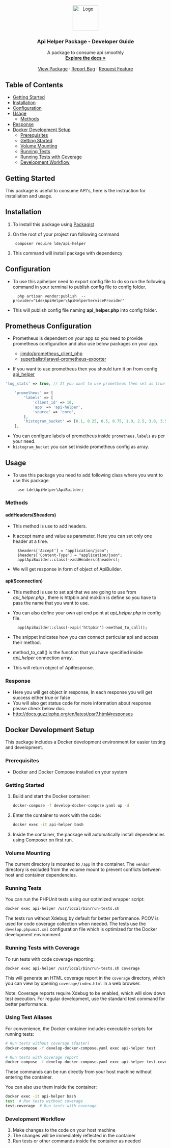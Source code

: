 <!-- PROJECT LOGO -->
<br />
<p align="center">
  <a href="https://www.localdataexchange.com">
    <img src="https://staging-ipromote.ldex.co/ctm/LDE_Logo-Black.png" alt="Logo" width="" height="80">
  </a>

  <h3 align="center">Api Helper Package - Developer Guide</h3>

  <p align="center">
    A package to consume api smoothly
    <br />
    <a href="#table-of-contents"><strong>Explore the docs »</strong></a>
    <br />
    <br />
    <a href="https://packagist.org/packages/lde/api-helper">View Package</a>
    ·
    <a href="https://github.com/Local-Data-Exchange/api-helper/issues">Report Bug</a>
    ·
    <a href="https://github.com/Local-Data-Exchange/api-helper/issues">Request Feature</a>
  </p>
</p>



<!-- TABLE OF CONTENTS -->
## Table of Contents

* [Getting Started](#getting-started)
* [Installation](#installation)
* [Configuration](#configuration)
* [Usage](#usage)
  * [Methods](#methods)
* [Response](#response)
* [Docker Development Setup](#docker-development-setup)
  * [Prerequisites](#prerequisites)
  * [Getting Started](#getting-started-1)
  * [Volume Mounting](#volume-mounting)
  * [Running Tests](#running-tests)
  * [Running Tests with Coverage](#running-tests-with-coverage)
  * [Development Workflow](#development-workflow)
		

## Getting Started    

This package is useful to consume API's, here is the instruction for installation and usage.

## Installation
   
1. To install this package using [Packagist](https://packagist.org/packages/lde/api-helper)  

2. On the root of your project run following command   

		composer require lde/api-helper

3. This command will install package with dependency
   
## Configuration

- To use this apihelper need to export config file to do so run the following command in your terminal to publish config file to config folder.

	    php artisan vendor:publish  --provider="Lde\ApiHelper\ApiHelperServiceProvider"

- This will publish config file naming **api_helper.php** into config folder.

## Prometheus Configuration
- Prometheus is dependent on your app so you need to provide prometheus configuration and also use below packages on your app.

  - [jimdo/prometheus_client_php](https://github.com/Jimdo/prometheus_client_php)
  - [superbalist/laravel-prometheus-exporter](https://github.com/Superbalist/laravel-prometheus-exporter)
- If you want to use prometheus then you should turn it on from config [api_helper](src/Config/api_helper.php)
```php
'log_stats' => true, // If you want to use prometheus then set as true otherwise false

    'prometheus' => [
        'labels' => [           
            'client_id' => 10,
            'app' => 'api-helper',
            'source' => 'core',
        ],
        'histogram_bucket' => [0.1, 0.25, 0.5, 0.75, 1.0, 2.5, 3.0, 3.5, 4.0, 4.5, 5.0, 7.5, 10.0],
    ],
```
- You can configure labels of prometheus inside `prometheus.labels` as per your need.
- `histogram_bucket` you can set inside prometheus config as array.

## Usage

- To use this package you need to add following class where you want to use this package.

		use Lde\ApiHelper\ApiBuilder;

		
### Methods

#### addHeaders($headers)

- This method is use to add headers.

- It accept name and value as parameter, Here you can set only one header at a time.


		$headers['Accept'] = "application/json"; 
		$headers['Content-Type'] = "application/json";  
		app(ApiBuilder::class)->addHeaders($headers);

- We will get response in form of object of ApiBuilder.


#### api($connection)

- This method is use to set api that we are going to use from *api_helper.php* , there is httpbin and mokbin is define so you have to pass the name that you want to use.

- You can also define your own api end point at *api_helper.php* in config file.
	
        app(ApiBuilder::class)->api('httpbin')->method_to_call();

- The snippet indicates how you can connect particular api and access their method.

- method_to_call() is the function that you have specified inside *api_helper* connection array.

- This will return object of ApiResponse.

### Response

- Here you will get object in response, In each response you will get success either true or false
- You will also get status code for more information about response please check below doc.
- http://docs.guzzlephp.org/en/latest/psr7.html#responses

## Docker Development Setup

This package includes a Docker development environment for easier testing and development.

### Prerequisites

- Docker and Docker Compose installed on your system

### Getting Started

1. Build and start the Docker container:
   ```bash
   docker-compose -f develop-docker-compose.yaml up -d
   ```

2. Enter the container to work with the code:
   ```bash
   docker exec -it api-helper bash
   ```

3. Inside the container, the package will automatically install dependencies using Composer on first run.

### Volume Mounting

The current directory is mounted to `/app` in the container. The `vendor` directory is excluded from the volume mount to prevent conflicts between host and container dependencies.

### Running Tests

You can run the PHPUnit tests using our optimized wrapper script:

```bash
docker exec api-helper /usr/local/bin/run-tests.sh
```

The tests run without Xdebug by default for better performance. PCOV is used for code coverage collection when needed.
The tests use the `develop.phpunit.xml` configuration file which is optimized for the Docker development environment.

### Running Tests with Coverage

To run tests with code coverage reporting:

```bash
docker exec api-helper /usr/local/bin/run-tests.sh coverage
```

This will generate an HTML coverage report in the `coverage` directory, which you can view by opening `coverage/index.html` in a web browser.

Note: Coverage reports require Xdebug to be enabled, which will slow down test execution. For regular development, use the standard test command for better performance.

### Using Test Aliases

For convenience, the Docker container includes executable scripts for running tests:

```bash
# Run tests without coverage (faster)
docker-compose -f develop-docker-compose.yaml exec api-helper test

# Run tests with coverage report
docker-compose -f develop-docker-compose.yaml exec api-helper test-coverage
```

These commands can be run directly from your host machine without entering the container.

You can also use them inside the container:

```bash
docker exec -it api-helper bash
test  # Run tests without coverage
test-coverage  # Run tests with coverage
```

### Development Workflow

1. Make changes to the code on your host machine
2. The changes will be immediately reflected in the container
3. Run tests or other commands inside the container as needed